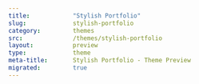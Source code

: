 ```yaml
---
title:            "Stylish Portfolio"
slug:             stylish-portfolio
category:         themes
src:              /themes/stylish-portfolio
layout:           preview
type:             theme
meta-title:       Stylish Portfolio - Theme Preview
migrated:         true
---
```

